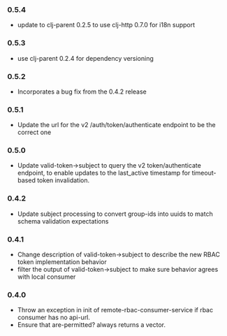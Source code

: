 ### 0.5.4
  * update to clj-parent 0.2.5 to use clj-http 0.7.0 for i18n support
  
### 0.5.3
  * use clj-parent 0.2.4 for dependency versioning
  
### 0.5.2
  * Incorporates a bug fix from the 0.4.2 release
  
### 0.5.1
  * Update the url for the v2 /auth/token/authenticate endpoint to be the correct one
  
### 0.5.0
  * Update valid-token->subject to query the v2 token/authenticate endpoint, to
    enable updates to the last_active timestamp for timeout-based token
    invalidation.
    
### 0.4.2
  * Update subject processing to convert group-ids into uuids to match schema validation expectations
  
### 0.4.1
  * Change description of valid-token->subject to describe the new RBAC token implementation behavior
  * filter the output of valid-token->subject to make sure behavior agrees with local consumer
  
### 0.4.0
  * Throw an exception in init of remote-rbac-consumer-service if rbac consumer has no api-url.
  * Ensure that are-permitted? always returns a vector.
